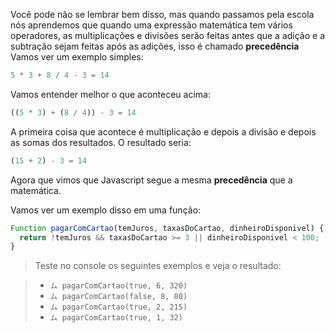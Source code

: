 Você pode não se lembrar bem disso, mas quando passamos pela escola nós aprendemos que quando uma expressão matemática tem vários operadores, as multiplicações e divisões serão feitas antes que a adição e a subtração sejam feitas após as adições, isso é chamado **precedência** Vamos ver um exemplo simples:

```javascript
5 * 3 + 8 / 4 - 3 = 14
```
Vamos entender melhor o que aconteceu acima:

```javascript
((5 * 3) + (8 / 4)) - 3 = 14
```
A primeira coisa que acontece é multiplicação e depois a divisão e depois as somas dos resultados. O resultado seria:

```javascript
(15 + 2) - 3 = 14
```
Agora que vimos que Javascript segue a mesma **precedência** que a matemática.

Vamos ver um exemplo disso em uma função:

```javascript
Function pagarComCartao(temJuros, taxasDoCartao, dinheiroDisponivel) {
  return !temJuros && taxasDoCartao >= 3 || dinheiroDisponivel < 100;
}
```

> Teste no console os seguintes exemplos e veja o resultado:

>* `ム pagarComCartao(true, 6, 320)`
>* `ム pagarComCartao(false, 8, 80)`
>* `ム pagarComCartao(true, 2, 215)`
>* `ム pagarComCartao(true, 1, 32)`
